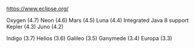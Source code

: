 https://www.eclipse.org/

  Oxygen (4.7) 
  Neon (4.6) 
  Mars (4.5) 
  Luna (4.4) Integrated Java 8 support 
  Kepler (4.3) 
  Juno (4.2) 

  Indigo (3.7) 
  Helios (3.6) 
  Galileo (3.5) 
  Ganymede (3.4) 
  Europa (3.3) 
